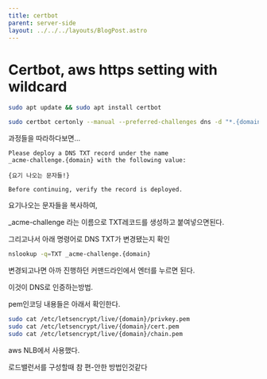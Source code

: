 ```yaml
---
title: certbot
parent: server-side
layout: ../../../layouts/BlogPost.astro
---
```

# Certbot, aws https setting with wildcard

```bash
sudo apt update && sudo apt install certbot

sudo certbot certonly --manual --preferred-challenges dns -d "*.{domain}" -d "{domain}" --server https://acme-v02.api.letsencrypt.org/directory
```

과정들을 따라하다보면...

```
Please deploy a DNS TXT record under the name
_acme-challenge.{domain} with the following value:

{요기 나오는 문자들!}

Before continuing, verify the record is deployed.
```

요기나오는 문자들을 복사하여,

\_acme-challenge 라는 이름으로 TXT레코드를 생성하고 붙여넣으면된다.

그리고나서 아래 명령어로 DNS TXT가 변경됐는지 확인

```bash
nslookup -q=TXT _acme-challenge.{domain}
```

변경되고나면 아까 진행하던 커맨드라인에서 엔터를 누르면 된다.

이것이 DNS로 인증하는방법.

pem인코딩 내용들은 아래서 확인한다.

```bash
sudo cat /etc/letsencrypt/live/{domain}/privkey.pem
sudo cat /etc/letsencrypt/live/{domain}/cert.pem
sudo cat /etc/letsencrypt/live/{domain}/chain.pem
```

aws NLB에서 사용했다.

로드밸런서를 구성할때 참 편-안한 방법인것같다



